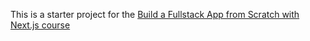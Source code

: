 This is a starter project for the [Build a Fullstack App from Scratch with Next.js course](https://frontendmasters.com/courses/fullstack-app-next/)

